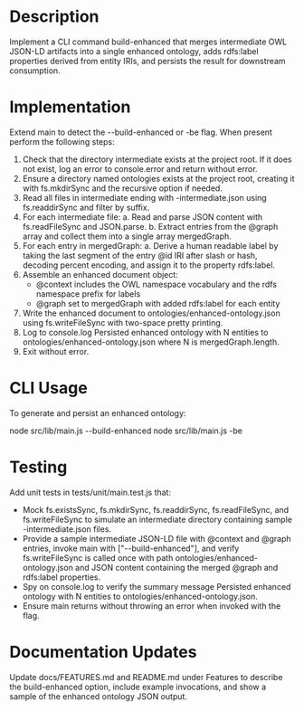 # Description

Implement a CLI command build-enhanced that merges intermediate OWL JSON-LD artifacts into a single enhanced ontology, adds rdfs:label properties derived from entity IRIs, and persists the result for downstream consumption.

# Implementation

Extend main to detect the --build-enhanced or -be flag. When present perform the following steps:

1. Check that the directory intermediate exists at the project root. If it does not exist, log an error to console.error and return without error.
2. Ensure a directory named ontologies exists at the project root, creating it with fs.mkdirSync and the recursive option if needed.
3. Read all files in intermediate ending with -intermediate.json using fs.readdirSync and filter by suffix.
4. For each intermediate file:
   a. Read and parse JSON content with fs.readFileSync and JSON.parse.
   b. Extract entries from the @graph array and collect them into a single array mergedGraph.
5. For each entry in mergedGraph:
   a. Derive a human readable label by taking the last segment of the entry @id IRI after slash or hash, decoding percent encoding, and assign it to the property rdfs:label.
6. Assemble an enhanced document object:
   - @context includes the OWL namespace vocabulary and the rdfs namespace prefix for labels
   - @graph set to mergedGraph with added rdfs:label for each entity
7. Write the enhanced document to ontologies/enhanced-ontology.json using fs.writeFileSync with two-space pretty printing.
8. Log to console.log Persisted enhanced ontology with N entities to ontologies/enhanced-ontology.json where N is mergedGraph.length.
9. Exit without error.

# CLI Usage

To generate and persist an enhanced ontology:

  node src/lib/main.js --build-enhanced
  node src/lib/main.js -be

# Testing

Add unit tests in tests/unit/main.test.js that:

- Mock fs.existsSync, fs.mkdirSync, fs.readdirSync, fs.readFileSync, and fs.writeFileSync to simulate an intermediate directory containing sample -intermediate.json files.
- Provide a sample intermediate JSON-LD file with @context and @graph entries, invoke main with ["--build-enhanced"], and verify fs.writeFileSync is called once with path ontologies/enhanced-ontology.json and JSON content containing the merged @graph and rdfs:label properties.
- Spy on console.log to verify the summary message Persisted enhanced ontology with N entities to ontologies/enhanced-ontology.json.
- Ensure main returns without throwing an error when invoked with the flag.

# Documentation Updates

Update docs/FEATURES.md and README.md under Features to describe the build-enhanced option, include example invocations, and show a sample of the enhanced ontology JSON output.